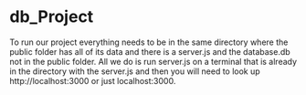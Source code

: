 # db_Project
To run our project everything needs to be in the same directory where the public folder has all of its data and there is a server.js and the database.db not in the public folder. All we do is run server.js on a terminal that is already in the directory with the server.js and then you will need to look up http://localhost:3000 or just localhost:3000. 

